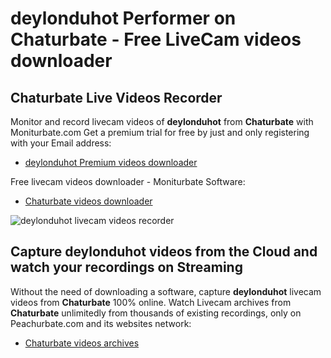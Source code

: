 # deylonduhot Performer on Chaturbate - Free LiveCam videos downloader

## Chaturbate Live Videos Recorder

Monitor and record livecam videos of **deylonduhot** from **Chaturbate** with Moniturbate.com
Get a premium trial for free by just and only registering with your Email address:
* [deylonduhot Premium videos downloader](https://moniturbate.com/request-demo-licence-key.html)

Free livecam videos downloader - Moniturbate Software:
* [Chaturbate videos downloader](https://moniturbate.com/moniturbate-download-software.html)

![deylonduhot livecam videos recorder](https://peachurnet.com/templates/moniturbate-software.png)


## Capture deylonduhot videos from the Cloud and watch your recordings on Streaming

Without the need of downloading a software, capture **deylonduhot** livecam videos from **Chaturbate** 100% online.
Watch Livecam archives from **Chaturbate** unlimitedly from thousands of existing recordings, only on Peachurbate.com and its websites network:
* [Chaturbate videos archives](https://peachurnet.com/)